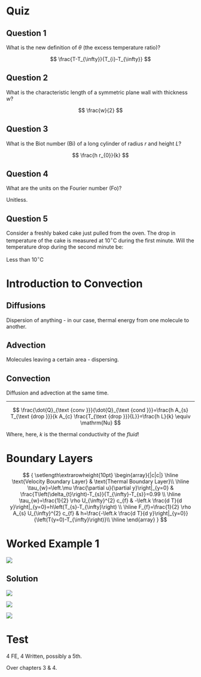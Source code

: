 # Quiz

## Question 1

What is the new definition of $\theta$ (the excess temperature ratio)?

$$
\frac{T-T_{\infty}}{T_{i}-T_{\infty}}
$$

## Question 2

What is the characteristic length of a symmetric plane wall with thickness $w$?

$$
\frac{w}{2}
$$

## Question 3

What is the Biot number ($\mathrm{Bi}$) of a long cylinder of radius $r$ and height $L$?

$$
\frac{h r_{0}}{k}
$$

## Question 4

What are the units on the Fourier number ($\mathrm{Fo}$)?

Unitless.

## Question 5

Consider a freshly baked cake just pulled from the oven.
The drop in temperature of the cake is measured at $10^{\circ} \mathrm{C}$ during the first minute.
Will the temperature drop during the second minute be:

Less than $10^{\circ} \mathrm{C}$

# Introduction to Convection

## Diffusions

Dispersion of anything - in our case, thermal energy from one molecule to another.

## Advection

Molecules leaving a certain area - dispersing.

## Convection

Diffusion and advection at the same time.

***

$$
\frac{\dot{Q}_{\text {conv }}}{\dot{Q}_{\text {cond }}}=\frac{h A_{s} T_{\text {drop }}}{k A_{c} \frac{T_{\text {drop }}}{L}}=\frac{h L}{k} \equiv \mathrm{Nu}
$$

Where, here, $k$ is the thermal conductivity of the _fluid_!

# Boundary Layers

$$
{
\setlength\extrarowheight{10pt}
\begin{array}{|c|c|}
\hline
\text{Velocity Boundary Layer} & \text{Thermal Boundary Layer}\\
\hline
\tau_{w}=\left.\mu \frac{\partial u}{\partial y}\right|_{y=0} & \frac{T\left(\delta_{t}\right)-T_{s}}{T_{\infty}-T_{s}}=0.99 \\
\hline
\tau_{w}=\frac{1}{2} \rho U_{\infty}^{2} c_{f} & -\left.k \frac{d T}{d y}\right|_{y=0}=h\left(T_{s}-T_{\infty}\right) \\
\hline
F_{f}=\frac{1}{2} \rho A_{s} U_{\infty}^{2} c_{f} & h=\frac{-\left.k \frac{d T}{d y}\right|_{y=0}}{\left(T(y=0)-T_{\infty}\right)}\\
\hline
\end{array}
}
$$

# Worked Example 1

![](!imgdir/da8c1cf1f6cd5868da50112697367573ef99c368.png)

## Solution

![](!imgdir/8234261e8b77806eb7295702616e34e7e773953a.jpg)

![](!imgdir/0c929deefba1ba7b5a27e60b75b1ca6f508d558b.jpg)

![](!imgdir/1ba0c028f9c0e98fb2b6c699fac5b651e9ca5d4d.jpg)

# Test

4 FE, 4 Written, possibly a 5th.

Over chapters 3 & 4.